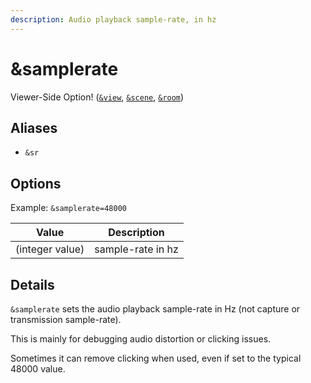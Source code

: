 ```yaml
---
description: Audio playback sample-rate, in hz
---
```


# \&samplerate

Viewer-Side Option! ([`&view`](view.md), [`&scene`](scene.md), [`&room`](../../general-settings/room.md))

## Aliases

* `&sr`

## Options

Example: `&samplerate=48000`

| Value           | Description       |
| --------------- | ----------------- |
| (integer value) | sample-rate in hz |

## Details

`&samplerate` sets the audio playback sample-rate in Hz (not capture or transmission sample-rate).

This is mainly for debugging audio distortion or clicking issues.

Sometimes it can remove clicking when used, even if set to the typical 48000 value.
